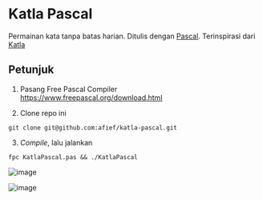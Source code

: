 # Katla Pascal

Permainan kata tanpa batas harian. Ditulis dengan [Pascal](https://en.wikipedia.org/wiki/Pascal_(programming_language)). Terinspirasi dari [Katla](https://github.com/pveyes/katla)

## Petunjuk

1. Pasang Free Pascal Compiler https://www.freepascal.org/download.html

2. Clone repo ini

```git clone git@github.com:afief/katla-pascal.git```

3. _Compile_, lalu jalankan

```fpc KatlaPascal.pas && ./KatlaPascal```

![image](https://user-images.githubusercontent.com/1335454/155828780-6d472026-9cc5-47b4-8bdf-e052a606fef2.png)

![image](https://user-images.githubusercontent.com/1335454/155828806-7c562e7d-5228-41d5-9af6-1cc7393a6248.png)

